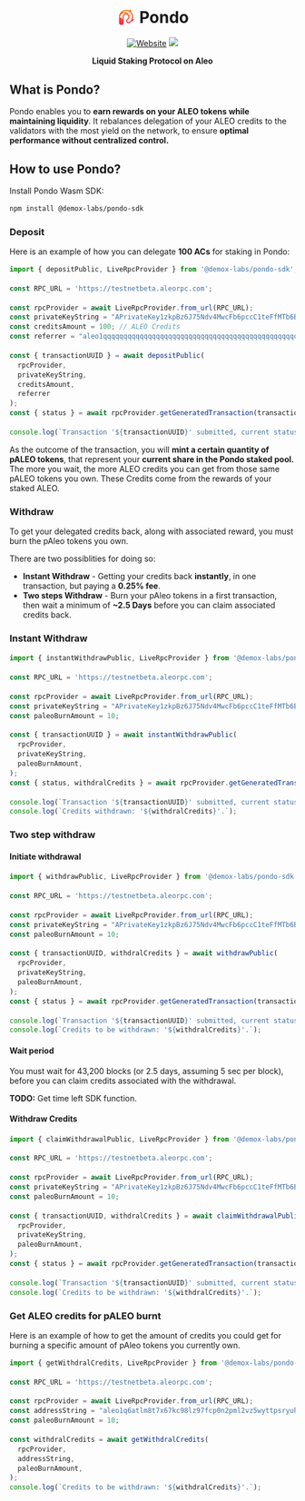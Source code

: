 <h1 align="center">
        <img alt="pondo" src="./media/pondo-logo.png" height="32" style="display: inline-block;  vertical-align: middle;">
        <span style="display: inline-block;  vertical-align: middle;">Pondo</span>
</h1>

<p align="center">
    <a href="https://docs.leo.app/"> <img alt="Website" src="https://img.shields.io/badge/docs-online-blue"></a>
    <a href="https://status.leo.app/"><img src="https://img.shields.io/badge/status-ℹ-green"/></a>
</p>

<p align="center">
    <b>Liquid Staking Protocol on Aleo</b>
</p>

## What is Pondo?

Pondo enables you to **earn rewards on your ALEO tokens while maintaining liquidity**. It rebalances delegation of your ALEO credits to the validators with the most yield on the network, to ensure **optimal performance without centralized control.**

## How to use Pondo?

Install Pondo Wasm SDK:

```bash
npm install @demox-labs/pondo-sdk
```

### Deposit

Here is an example of how you can delegate **100 ACs** for staking in Pondo:

```js
import { depositPublic, LiveRpcProvider } from '@demox-labs/pondo-sdk';

const RPC_URL = 'https://testnetbeta.aleorpc.com';

const rpcProvider = await LiveRpcProvider.from_url(RPC_URL);
const privateKeyString = "APrivateKey1zkpBz6J75Ndv4MwcFb6pccC1teFfMTb6BNNMwLkssp1xcH7";
const creditsAmount = 100; // ALEO Credits
const referrer = "aleo1qqqqqqqqqqqqqqqqqqqqqqqqqqqqqqqqqqqqqqqqqqqqqqqqqqqq3ljyzc";

const { transactionUUID } = await depositPublic(
  rpcProvider,
  privateKeyString,
  creditsAmount,
  referrer
);
const { status } = await rpcProvider.getGeneratedTransaction(transactionUUID);

console.log(`Transaction '${transactionUUID}' submitted, current status: '${status}'.`);
```

As the outcome of the transaction, you will **mint a certain quantity of pALEO tokens**, that represent your **current share in the Pondo staked pool.** The more you wait, the more ALEO credits you can get from those same pALEO tokens you own. These Credits come from the rewards of your staked ALEO.

### Withdraw

To get your delegated credits back, along with associated reward, you must burn the pAleo tokens you own.

There are two possiblities for doing so:

- **Instant Withdraw** - Getting your credits back **instantly**, in one transaction, but paying a **0.25% fee**.
- **Two steps Withdraw** - Burn your pAleo tokens in a first transaction, then wait a minimum of **~2.5 Days** before you can claim associated credits back.

### Instant Withdraw

```js
import { instantWithdrawPublic, LiveRpcProvider } from '@demox-labs/pondo-sdk';

const RPC_URL = 'https://testnetbeta.aleorpc.com';

const rpcProvider = await LiveRpcProvider.from_url(RPC_URL);
const privateKeyString = "APrivateKey1zkpBz6J75Ndv4MwcFb6pccC1teFfMTb6BNNMwLkssp1xcH7";
const paleoBurnAmount = 10;

const { transactionUUID } = await instantWithdrawPublic(
  rpcProvider,
  privateKeyString,
  paleoBurnAmount,
);
const { status, withdralCredits } = await rpcProvider.getGeneratedTransaction(transactionUUID);

console.log(`Transaction '${transactionUUID}' submitted, current status: '${status}'.`);
console.log(`Credits withdrawn: '${withdralCredits}'.`);
```

### Two step withdraw

#### Initiate withdrawal

```js
import { withdrawPublic, LiveRpcProvider } from '@demox-labs/pondo-sdk';

const RPC_URL = 'https://testnetbeta.aleorpc.com';

const rpcProvider = await LiveRpcProvider.from_url(RPC_URL);
const privateKeyString = "APrivateKey1zkpBz6J75Ndv4MwcFb6pccC1teFfMTb6BNNMwLkssp1xcH7";
const paleoBurnAmount = 10;

const { transactionUUID, withdralCredits } = await withdrawPublic(
  rpcProvider,
  privateKeyString,
  paleoBurnAmount,
);
const { status } = await rpcProvider.getGeneratedTransaction(transactionUUID);

console.log(`Transaction '${transactionUUID}' submitted, current status: '${status}'.`);
console.log(`Credits to be withdrawn: '${withdralCredits}'.`);
```

#### Wait period

You must wait for 43,200 blocks (or 2.5 days, assuming 5 sec per block), before you can claim credits associated with the withdrawal.

**TODO:** Get time left SDK function.

#### Withdraw Credits

```js
import { claimWithdrawalPublic, LiveRpcProvider } from '@demox-labs/pondo-sdk';

const RPC_URL = 'https://testnetbeta.aleorpc.com';

const rpcProvider = await LiveRpcProvider.from_url(RPC_URL);
const privateKeyString = "APrivateKey1zkpBz6J75Ndv4MwcFb6pccC1teFfMTb6BNNMwLkssp1xcH7";
const paleoBurnAmount = 10;

const { transactionUUID, withdralCredits } = await claimWithdrawalPublic(
  rpcProvider,
  privateKeyString,
  paleoBurnAmount,
);
const { status } = await rpcProvider.getGeneratedTransaction(transactionUUID);

console.log(`Transaction '${transactionUUID}' submitted, current status: '${status}'.`);
console.log(`Credits to be withdrawn: '${withdralCredits}'.`);
```

### Get ALEO credits for pALEO burnt

Here is an example of how to get the amount of credits you could get for burning a specific amount of pAleo tokens you currently own.

```js
import { getWithdralCredits, LiveRpcProvider } from '@demox-labs/pondo-sdk';

const RPC_URL = 'https://testnetbeta.aleorpc.com';

const rpcProvider = await LiveRpcProvider.from_url(RPC_URL);
const addressString = "aleo1q6atlm8t7x67kc98lz97fcp0n2pml2vz5wyttpsryuh32u4wwg9qvfzyt4";
const paleoBurnAmount = 10;

const withdralCredits = await getWithdralCredits(
  rpcProvider,
  addressString,
  paleoBurnAmount,
);
console.log(`Credits to be withdrawn: '${withdralCredits}'.`);
```
